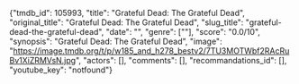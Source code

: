 {"tmdb_id": 105993, "title": "Grateful Dead: The Grateful Dead", "original_title": "Grateful Dead: The Grateful Dead", "slug_title": "grateful-dead-the-grateful-dead", "date": "", "genre": [""], "score": "0.0/10", "synopsis": "Grateful Dead: The Grateful Dead", "image": "https://image.tmdb.org/t/p/w185_and_h278_bestv2/7TU3MOTWbf2RAcRuBv1XiZRMVsN.jpg", "actors": [], "comments": [], "recommandations_id": [], "youtube_key": "notfound"}